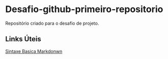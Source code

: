 # Desafio-github-primeiro-repositorio
Repositório criado para o desafio de projeto.

## Links Úteis
[Sintaxe Basica Markdonwn](https://wwww.markdownguide.org/basic-sybtax/)
